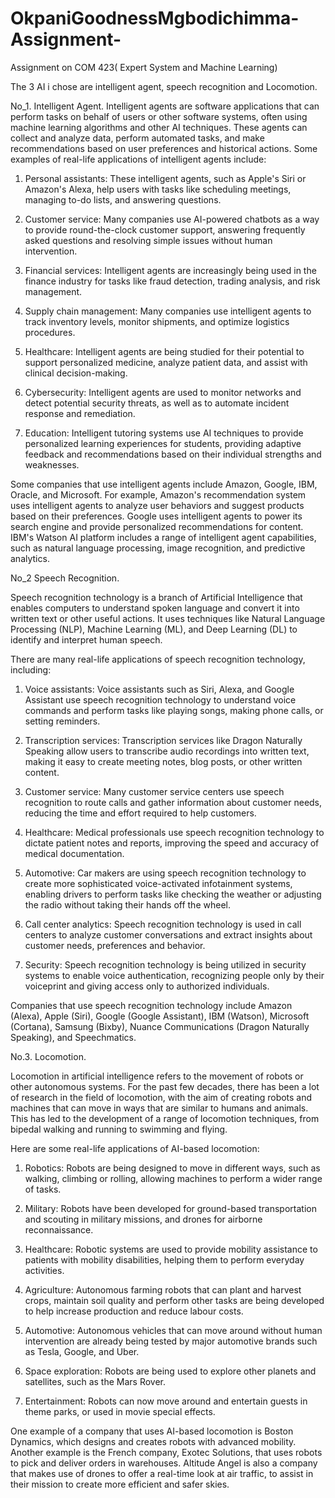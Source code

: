 # OkpaniGoodnessMgbodichimma-Assignment-

Assignment on COM 423( Expert System and Machine Learning)

The 3 AI i chose are intelligent agent, speech recognition and Locomotion.

No_1. Intelligent Agent.
Intelligent agents are software applications that can perform tasks on behalf of users or other software systems, often using machine learning algorithms and other AI techniques. These agents can collect and analyze data, perform automated tasks, and make recommendations based on user preferences and historical actions. Some examples of real-life applications of intelligent agents include:

1. Personal assistants: These intelligent agents, such as Apple's Siri or Amazon's Alexa, help users with tasks like scheduling meetings, managing to-do lists, and answering questions.

2. Customer service: Many companies use AI-powered chatbots as a way to provide round-the-clock customer support, answering frequently asked questions and resolving simple issues without human intervention.

3. Financial services: Intelligent agents are increasingly being used in the finance industry for tasks like fraud detection, trading analysis, and risk management.

4. Supply chain management: Many companies use intelligent agents to track inventory levels, monitor shipments, and optimize logistics procedures.

5. Healthcare: Intelligent agents are being studied for their potential to support personalized medicine, analyze patient data, and assist with clinical decision-making.

6. Cybersecurity: Intelligent agents are used to monitor networks and detect potential security threats, as well as to automate incident response and remediation.

7. Education: Intelligent tutoring systems use AI techniques to provide personalized learning experiences for students, providing adaptive feedback and recommendations based on their individual strengths and weaknesses.

Some companies that use intelligent agents include Amazon, Google, IBM, Oracle, and Microsoft. For example, Amazon's recommendation system uses intelligent agents to analyze user behaviors and suggest products based on their preferences. Google uses intelligent agents to power its search engine and provide personalized recommendations for content. IBM's Watson AI platform includes a range of intelligent agent capabilities, such as natural language processing, image recognition, and predictive analytics.


No_2 Speech Recognition.

Speech recognition technology is a branch of Artificial Intelligence that enables computers to understand spoken language and convert it into written text or other useful actions. It uses techniques like Natural Language Processing (NLP), Machine Learning (ML), and Deep Learning (DL) to identify and interpret human speech.

There are many real-life applications of speech recognition technology, including:

1. Voice assistants: Voice assistants such as Siri, Alexa, and Google Assistant use speech recognition technology to understand voice commands and perform tasks like playing songs, making phone calls, or setting reminders.

2. Transcription services: Transcription services like Dragon Naturally Speaking allow users to transcribe audio recordings into written text, making it easy to create meeting notes, blog posts, or other written content.

3. Customer service: Many customer service centers use speech recognition to route calls and gather information about customer needs, reducing the time and effort required to help customers.

4. Healthcare: Medical professionals use speech recognition technology to dictate patient notes and reports, improving the speed and accuracy of medical documentation.

5. Automotive: Car makers are using speech recognition technology to create more sophisticated voice-activated infotainment systems, enabling drivers to perform tasks like checking the weather or adjusting the radio without taking their hands off the wheel.

6. Call center analytics: Speech recognition technology is used in call centers to analyze customer conversations and extract insights about customer needs, preferences and behavior.

7. Security: Speech recognition technology is being utilized in security systems to enable voice authentication, recognizing people only by their voiceprint and giving access only to authorized individuals.

Companies that use speech recognition technology include Amazon (Alexa), Apple (Siri), Google (Google Assistant), IBM (Watson), Microsoft (Cortana), Samsung (Bixby), Nuance Communications (Dragon Naturally Speaking), and Speechmatics.


No.3. Locomotion.

Locomotion in artificial intelligence refers to the movement of robots or other autonomous systems. For the past few decades, there has been a lot of research in the field of locomotion, with the aim of creating robots and machines that can move in ways that are similar to humans and animals. This has led to the development of a range of locomotion techniques, from bipedal walking and running to swimming and flying.

Here are some real-life applications of AI-based locomotion:

1. Robotics: Robots are being designed to move in different ways, such as walking, climbing or rolling, allowing machines to perform a wider range of tasks.

2. Military: Robots have been developed for ground-based transportation and scouting in military missions, and drones for airborne reconnaissance.

3. Healthcare: Robotic systems are used to provide mobility assistance to patients with mobility disabilities, helping them to perform everyday activities.

4. Agriculture: Autonomous farming robots that can plant and harvest crops, maintain soil quality and perform other tasks are being developed to help increase production and reduce labour costs.

5. Automotive: Autonomous vehicles that can move around without human intervention are already being tested by major automotive brands such as Tesla, Google, and Uber.

6. Space exploration: Robots are being used to explore other planets and satellites, such as the Mars Rover.

7. Entertainment: Robots can now move around and entertain guests in theme parks, or used in movie special effects.

One example of a company that uses AI-based locomotion is Boston Dynamics, which designs and creates robots with advanced mobility. Another example is the French company, Exotec Solutions, that uses robots to pick and deliver orders in warehouses. Altitude Angel is also a company that makes use of drones to offer a real-time look at air traffic, to assist in their mission to create more efficient and safer skies.
